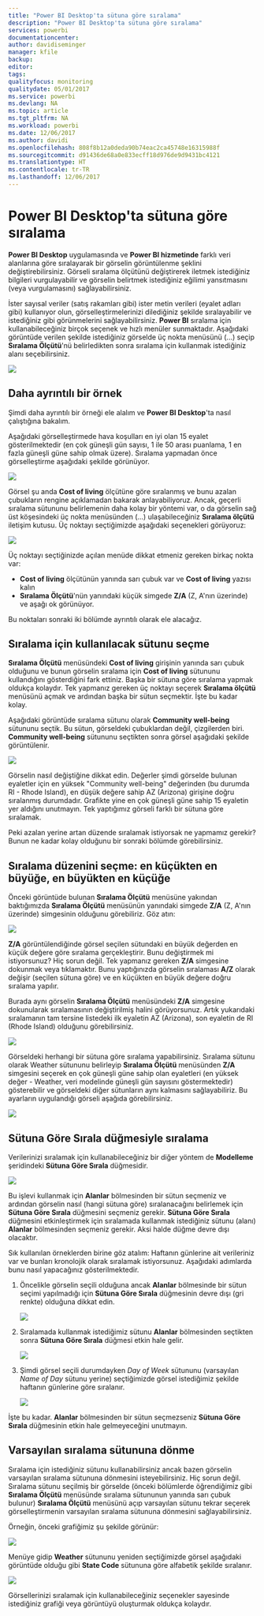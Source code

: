 ```yaml
---
title: "Power BI Desktop'ta sütuna göre sıralama"
description: "Power BI Desktop'ta sütuna göre sıralama"
services: powerbi
documentationcenter: 
author: davidiseminger
manager: kfile
backup: 
editor: 
tags: 
qualityfocus: monitoring
qualitydate: 05/01/2017
ms.service: powerbi
ms.devlang: NA
ms.topic: article
ms.tgt_pltfrm: NA
ms.workload: powerbi
ms.date: 12/06/2017
ms.author: davidi
ms.openlocfilehash: 808f8b12a0deda90b74eac2ca45748e16315988f
ms.sourcegitcommit: d91436de68a0e833ecff18d976de9d9431bc4121
ms.translationtype: HT
ms.contentlocale: tr-TR
ms.lasthandoff: 12/06/2017
---
```

# <a name="sort-by-column-in-power-bi-desktop"></a>Power BI Desktop'ta sütuna göre sıralama
**Power BI Desktop** uygulamasında ve **Power BI hizmetinde** farklı veri alanlarına göre sıralayarak bir görselin görüntülenme şeklini değiştirebilirsiniz. Görseli sıralama ölçütünü değiştirerek iletmek istediğiniz bilgileri vurgulayabilir ve görselin belirtmek istediğiniz eğilimi yansıtmasını (veya vurgulamasını) sağlayabilirsiniz.

İster sayısal veriler (satış rakamları gibi) ister metin verileri (eyalet adları gibi) kullanıyor olun, görselleştirmelerinizi dilediğiniz şekilde sıralayabilir ve istediğiniz gibi görünmelerini sağlayabilirsiniz.  **Power BI** sıralama için kullanabileceğiniz birçok seçenek ve hızlı menüler sunmaktadır. Aşağıdaki görüntüde verilen şekilde istediğiniz görselde üç nokta menüsünü (...) seçip **Sıralama Ölçütü**'nü belirledikten sonra sıralama için kullanmak istediğiniz alanı seçebilirsiniz.

![](media/desktop-sort-by-column/sortbycolumn_2.png)

## <a name="more-depth-and-an-example"></a>Daha ayrıntılı bir örnek
Şimdi daha ayrıntılı bir örneği ele alalım ve **Power BI Desktop**'ta nasıl çalıştığına bakalım.

Aşağıdaki görselleştirmede hava koşulları en iyi olan 15 eyalet gösterilmektedir (en çok güneşli gün sayısı, 1 ile 50 arası puanlama, 1 en fazla güneşli güne sahip olmak üzere). Sıralama yapmadan önce görselleştirme aşağıdaki şekilde görünüyor.

![](media/desktop-sort-by-column/sortbycolumn_1.png)

Görsel şu anda **Cost of living** ölçütüne göre sıralanmış ve bunu azalan çubukların rengine açıklamadan bakarak anlayabiliyoruz. Ancak, geçerli sıralama sütununu belirlemenin daha kolay bir yöntemi var, o da görselin sağ üst köşesindeki üç nokta menüsünden (...) ulaşabileceğiniz **Sıralama ölçütü** iletişim kutusu. Üç noktayı seçtiğimizde aşağıdaki seçenekleri görüyoruz:

![](media/desktop-sort-by-column/sortbycolumn_2.png)

Üç noktayı seçtiğinizde açılan menüde dikkat etmeniz gereken birkaç nokta var:

* **Cost of living** ölçütünün yanında sarı çubuk var ve **Cost of living** yazısı kalın
* **Sıralama Ölçütü**'nün yanındaki küçük simgede **Z/A** (Z, A'nın üzerinde) ve aşağı ok görünüyor.

Bu noktaları sonraki iki bölümde ayrıntılı olarak ele alacağız.

## <a name="selecting-which-column-to-use-for-sorting"></a>Sıralama için kullanılacak sütunu seçme
**Sıralama Ölçütü** menüsündeki **Cost of living** girişinin yanında sarı çubuk olduğunu ve bunun görselin sıralama için **Cost of living** sütununu kullandığını gösterdiğini fark ettiniz. Başka bir sütuna göre sıralama yapmak oldukça kolaydır. Tek yapmanız gereken üç noktayı seçerek **Sıralama ölçütü** menüsünü açmak ve ardından başka bir sütun seçmektir. İşte bu kadar kolay.

Aşağıdaki görüntüde sıralama sütunu olarak **Community well-being** sütununu seçtik. Bu sütun, görseldeki çubuklardan değil, çizgilerden biri. **Community well-being** sütununu seçtikten sonra görsel aşağıdaki şekilde görüntülenir.

![](media/desktop-sort-by-column/sortbycolumn_3.png)

Görselin nasıl değiştiğine dikkat edin. Değerler şimdi görselde bulunan eyaletler için en yüksek "Community well-being" değerinden (bu durumda RI - Rhode Island), en düşük değere sahip AZ (Arizona) girişine doğru sıralanmış durumdadır. Grafikte yine en çok güneşli güne sahip 15 eyaletin yer aldığını unutmayın. Tek yaptığımız görseli farklı bir sütuna göre sıralamak.

Peki azalan yerine artan düzende sıralamak istiyorsak ne yapmamız gerekir? Bunun ne kadar kolay olduğunu bir sonraki bölümde görebilirsiniz.

## <a name="selecting-the-sort-order---smallest-to-largest-largest-to-smallest"></a>Sıralama düzenini seçme: en küçükten en büyüğe, en büyükten en küçüğe
Önceki görüntüde bulunan **Sıralama Ölçütü** menüsüne yakından baktığımızda **Sıralama Ölçütü** menüsünün yanındaki simgede **Z/A** (Z, A'nın üzerinde) simgesinin olduğunu görebiliriz. Göz atın:

![](media/desktop-sort-by-column/sortbycolumn_4.png)

**Z/A** görüntülendiğinde görsel seçilen sütundaki en büyük değerden en küçük değere göre sıralama gerçekleştirir. Bunu değiştirmek mi istiyorsunuz? Hiç sorun değil. Tek yapmanız gereken **Z/A** simgesine dokunmak veya tıklamaktır. Bunu yaptığınızda görselin sıralaması **A/Z** olarak değişir (seçilen sütuna göre) ve en küçükten en büyük değere doğru sıralama yapılır.

Burada aynı görselin **Sıralama Ölçütü** menüsündeki **Z/A** simgesine dokunularak sıralamasının değiştirilmiş halini görüyorsunuz. Artık yukarıdaki sıralamanın tam tersine listedeki ilk eyaletin AZ (Arizona), son eyaletin de RI (Rhode Island) olduğunu görebilirsiniz.

![](media/desktop-sort-by-column/sortbycolumn_5.png)

Görseldeki herhangi bir sütuna göre sıralama yapabilirsiniz. Sıralama sütunu olarak Weather sütununu belirleyip **Sıralama Ölçütü** menüsünden **Z/A** simgesini seçerek en çok güneşli güne sahip olan eyaletleri (en yüksek değer - Weather, veri modelinde güneşli gün sayısını göstermektedir) gösterebilir ve görseldeki diğer sütunların aynı kalmasını sağlayabiliriz. Bu ayarların uygulandığı görseli aşağıda görebilirsiniz.

![](media/desktop-sort-by-column/sortbycolumn_6.png)

## <a name="sort-using-the-sort-by-column-button"></a>Sütuna Göre Sırala düğmesiyle sıralama
Verilerinizi sıralamak için kullanabileceğiniz bir diğer yöntem de **Modelleme** şeridindeki **Sütuna Göre Sırala** düğmesidir.

![](media/desktop-sort-by-column/sortbycolumn_8.png)

Bu işlevi kullanmak için **Alanlar** bölmesinden bir sütun seçmeniz ve ardından görselin nasıl (hangi sütuna göre) sıralanacağını belirlemek için **Sütuna Göre Sırala** düğmesini seçmeniz gerekir. **Sütuna Göre Sırala** düğmesini etkinleştirmek için sıralamada kullanmak istediğiniz sütunu (alanı) **Alanlar** bölmesinden seçmeniz gerekir. Aksi halde düğme devre dışı olacaktır.

Sık kullanılan örneklerden birine göz atalım: Haftanın günlerine ait verileriniz var ve bunları kronolojik olarak sıralamak istiyorsunuz. Aşağıdaki adımlarda bunu nasıl yapacağınız gösterilmektedir.

1. Öncelikle görselin seçili olduğuna ancak **Alanlar** bölmesinde bir sütun seçimi yapılmadığı için **Sütuna Göre Sırala** düğmesinin devre dışı (gri renkte) olduğuna dikkat edin.
   
   ![](media/desktop-sort-by-column/sortbycolumn_9a.png)
2. Sıralamada kullanmak istediğimiz sütunu **Alanlar** bölmesinden seçtikten sonra **Sütuna Göre Sırala** düğmesi etkin hale gelir.
   
   ![](media/desktop-sort-by-column/sortbycolumn_10.png)
3. Şimdi görsel seçili durumdayken *Day of Week* sütununu (varsayılan *Name of Day* sütunu yerine) seçtiğimizde görsel istediğimiz şekilde haftanın günlerine göre sıralanır.
   
   ![](media/desktop-sort-by-column/sortbycolumn_11.png)

İşte bu kadar. **Alanlar** bölmesinden bir sütun seçmezseniz **Sütuna Göre Sırala** düğmesinin etkin hale gelmeyeceğini unutmayın.

## <a name="getting-back-to-default-column-for-sorting"></a>Varsayılan sıralama sütununa dönme
Sıralama için istediğiniz sütunu kullanabilirsiniz ancak bazen görselin varsayılan sıralama sütununa dönmesini isteyebilirsiniz. Hiç sorun değil. Sıralama sütunu seçilmiş bir görselde (önceki bölümlerde öğrendiğimiz gibi **Sıralama Ölçütü** menüsünde sıralama sütununun yanında sarı çubuk bulunur) **Sıralama Ölçütü** menüsünü açıp varsayılan sütunu tekrar seçerek görselleştirmenin varsayılan sıralama sütununa dönmesini sağlayabilirsiniz.

Örneğin, önceki grafiğimiz şu şekilde görünür:

![](media/desktop-sort-by-column/sortbycolumn_6.png)

Menüye gidip **Weather** sütununu yeniden seçtiğimizde görsel aşağıdaki görüntüde olduğu gibi **State Code** sütununa göre alfabetik şekilde sıralanır.

![](media/desktop-sort-by-column/sortbycolumn_7.png)

Görsellerinizi sıralamak için kullanabileceğiniz seçenekler sayesinde istediğiniz grafiği veya görüntüyü oluşturmak oldukça kolaydır.

